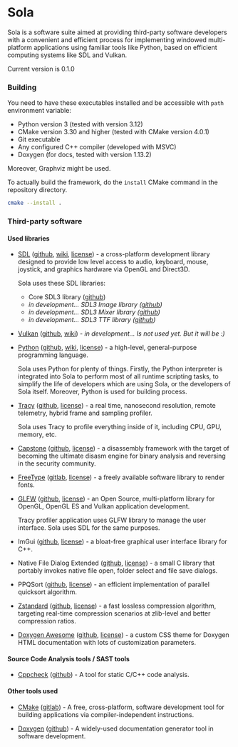 # Sola

Sola is a software suite aimed at providing third-party software developers with a convenient and efficient process for implementing windowed multi-platform applications using familiar tools like Python, based on efficient computing systems like SDL and Vulkan.

Current version is 0.1.0

### Building

You need to have these executables installed and be accessible with `path` environment variable:

- Python version 3 (tested with version 3.12)
- CMake version 3.30 and higher (tested with CMake version 4.0.1)
- Git executable
- Any configured C++ compiler (developed with MSVC)
- Doxygen (for docs, tested with version 1.13.2)

Moreover, Graphviz might be used.

To actually build the framework, do the `install` CMake command in the repository directory.
```sh
cmake --install .
```

### Third-party software

#### Used libraries

- [SDL](https://www.libsdl.org) ([github](https://github.com/libsdl-org/SDL), [wiki](https://wiki.libsdl.org), [license](https://github.com/libsdl-org/SDL/blob/main/LICENSE.txt)) - a cross-platform development library designed to provide low level access to audio, keyboard, mouse, joystick, and graphics hardware via OpenGL and Direct3D.

    Sola uses these SDL libraries:

    - Core SDL3 library ([github](https://github.com/libsdl-org/SDL))
    - *in development... SDL3 Image library ([github](https://github.com/libsdl-org/SDL_image))*
    - *in development... SDL3 Mixer library ([github](https://github.com/libsdl-org/SDL_mixer))*
    - *in development... SDL3 TTF library ([github](https://github.com/libsdl-org/SDL_ttf))*

- [Vulkan](https://www.vulkan.org/) ([github](https://github.khronos.org/), [wiki](https://docs.vulkan.org/)) - *in development... Is not used yet. But it will be :)*

- [Python](https://www.python.org) ([github](https://github.com/python/cpython), [wiki](https://docs.python.org), [license](https://github.com/python/cpython/blob/main/LICENSE)) - a high-level, general-purpose programming language.

    Sola uses Python for plenty of things. Firstly, the Python interpreter is integrated into Sola to perform most of all runtime scripting tasks, to simplify the life of developers which are using Sola, or the developers of Sola itself. Moreover, Python is used for building process.

- [Tracy](https://tracy.nereid.pl/) ([github](https://github.com/wolfpld/tracy.git), [license](https://github.com/wolfpld/tracy/blob/master/LICENSE)) - a real time, nanosecond resolution, remote telemetry, hybrid frame and sampling profiler.

    Sola uses Tracy to profile everything inside of it, including CPU, GPU, memory, etc.

- [Capstone](https://www.capstone-engine.org/) ([github](https://github.com/capstone-engine/capstone), [license](https://github.com/capstone-engine/capstone/blob/next/LICENSES/LICENSE.TXT)) - a disassembly framework with the target of becoming the ultimate disasm engine for binary analysis and reversing in the security community.

- [FreeType](https://freetype.org/) ([gitlab](https://gitlab.freedesktop.org/freetype/freetype), [license](https://gitlab.freedesktop.org/freetype/freetype/-/blob/master/LICENSE.TXT)) - a freely available software library to render fonts.

- [GLFW](https://www.glfw.org/) ([github](https://github.com/glfw/glfw), [license](https://github.com/glfw/glfw/blob/master/LICENSE.md)) - an Open Source, multi-platform library for OpenGL, OpenGL ES and Vulkan application development.

    Tracy profiler application uses GLFW library to manage the user interface. Sola uses SDL for the same purposes.

- ImGui ([github](https://github.com/ocornut/imgui), [license](https://github.com/ocornut/imgui/blob/master/LICENSE.txt)) - a bloat-free graphical user interface library for C++.

- Native File Dialog Extended ([github](https://github.com/btzy/nativefiledialog-extended), [license](https://github.com/btzy/nativefiledialog-extended/blob/master/LICENSE)) - a small C library that portably invokes native file open, folder select and file save dialogs.

- PPQSort ([github](https://github.com/GabTux/PPQSort), [license](https://github.com/GabTux/PPQSort/blob/master/LICENSE)) - an efficient implementation of parallel quicksort algorithm.

- [Zstandard](http://www.zstd.net/) ([github](https://github.com/facebook/zstd), [license](https://github.com/facebook/zstd/blob/dev/LICENSE)) - a fast lossless compression algorithm, targeting real-time compression scenarios at zlib-level and better compression ratios.

- [Doxygen Awesome](https://jothepro.github.io/doxygen-awesome-css/index.html) ([github](https://github.com/jothepro/doxygen-awesome-css.git), [license](https://github.com/jothepro/doxygen-awesome-css/blob/main/LICENSE)) - a custom CSS theme for Doxygen HTML documentation with lots of customization parameters.

#### Source Code Analysis tools / SAST tools

- [Cppcheck](https://cppcheck.sourceforge.io) ([github](https://github.com/danmar/cppcheck)) - A tool for static C/C++ code analysis.

#### Other tools used

- [CMake](https://cmake.org/) ([gitlab](https://gitlab.kitware.com/cmake/cmake)) - A free, cross-platform, software development tool for building applications via compiler-independent instructions.

- [Doxygen](https://doxygen.nl) ([github](https://github.com/doxygen/doxygen)) - A widely-used documentation generator tool in software development.
